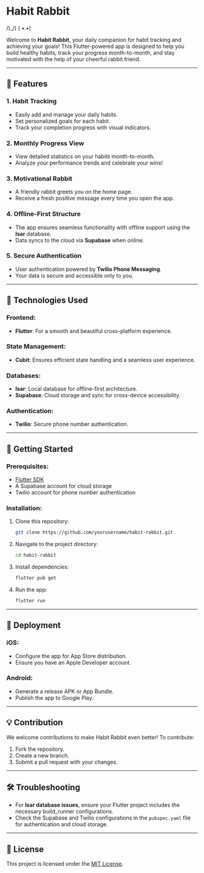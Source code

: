 # Habit Rabbit

 /)_/)
( •.•)

Welcome to **Habit Rabbit**, your daily companion for habit tracking and achieving your goals! This Flutter-powered app is designed to help you build healthy habits, track your progress month-to-month, and stay motivated with the help of your cheerful rabbit friend.

---

## 📱 Features

### 1. **Habit Tracking**
- Easily add and manage your daily habits.
- Set personalized goals for each habit.
- Track your completion progress with visual indicators.

### 2. **Monthly Progress View**
- View detailed statistics on your habits month-to-month.
- Analyze your performance trends and celebrate your wins!

### 3. **Motivational Rabbit**
- A friendly rabbit greets you on the home page.
- Receive a fresh positive message every time you open the app.

### 4. **Offline-First Structure**
- The app ensures seamless functionality with offline support using the **Isar** database.
- Data syncs to the cloud via **Supabase** when online.

### 5. **Secure Authentication**
- User authentication powered by **Twilio Phone Messaging**.
- Your data is secure and accessible only to you.

---

## 🔧 Technologies Used

### Frontend:
- **Flutter**: For a smooth and beautiful cross-platform experience.

### State Management:
- **Cubit**: Ensures efficient state handling and a seamless user experience.

### Databases:
- **Isar**: Local database for offline-first architecture.
- **Supabase**: Cloud storage and sync for cross-device accessibility.

### Authentication:
- **Twilio**: Secure phone number authentication.

---

## 🚀 Getting Started

### Prerequisites:
- [Flutter SDK](https://flutter.dev/docs/get-started/install)
- A Supabase account for cloud storage
- Twilio account for phone number authentication

### Installation:
1. Clone this repository:
   ```bash
   git clone https://github.com/yourusername/habit-rabbit.git
   ```

2. Navigate to the project directory:
   ```bash
   cd habit-rabbit
   ```

3. Install dependencies:
   ```bash
   flutter pub get
   ```

4. Run the app:
   ```bash
   flutter run
   ```

---

## 📲 Deployment

### iOS:
- Configure the app for App Store distribution.
- Ensure you have an Apple Developer account.

### Android:
- Generate a release APK or App Bundle.
- Publish the app to Google Play.

---

## 💡 Contribution

We welcome contributions to make Habit Rabbit even better! To contribute:
1. Fork the repository.
2. Create a new branch.
3. Submit a pull request with your changes.

---

## 🛠️ Troubleshooting

- For **Isar database issues**, ensure your Flutter project includes the necessary build_runner configurations.
- Check the Supabase and Twilio configurations in the `pubspec.yaml` file for authentication and cloud storage.

---

## 📄 License

This project is licensed under the [MIT License](LICENSE).

